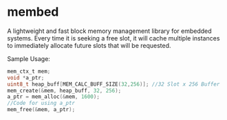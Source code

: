 
# membed

A lightweight and fast block memory management library for embedded systems. Every time it is seeking a free slot, it will cache multiple instances to immediately allocate future slots that will be requested.

Sample Usage:
```C
mem_ctx_t mem;
void *a_ptr;
uint8_t heap_buff[MEM_CALC_BUFF_SIZE(32,256)]; //32 Slot x 256 Buffer
mem_create(&mem, heap_buff, 32, 256);
a_ptr = mem_alloc(&mem, 1600);
//Code for using a_ptr
mem_free(&mem, a_ptr);
```

